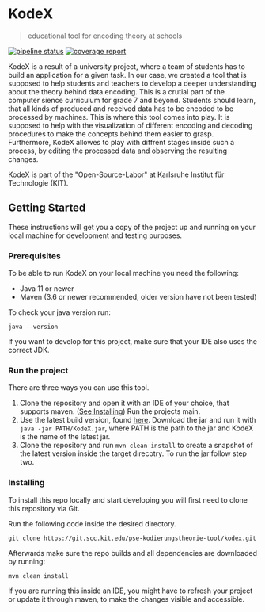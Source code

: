 # KodeX

> educational tool for encoding theory at schools


[![pipeline status](https://git.scc.kit.edu/pse-kodierungstheorie-tool/kodex/badges/master/pipeline.svg)](https://git.scc.kit.edu/pse-kodierungstheorie-tool/kodex/-/commits/master) [![coverage report](https://git.scc.kit.edu/pse-kodierungstheorie-tool/kodex/badges/master/coverage.svg)](https://git.scc.kit.edu/pse-kodierungstheorie-tool/kodex/-/commits/master)

KodeX is a result of a university project, where a team of students has to build an application for a given task.
In our case, we created a tool that is supposed to help students and teachers to develop a deeper understanding about the theory behind data encoding.
This is a crutial part of the computer sience curriculum for grade 7 and beyond. Students should learn, that all kinds of produced and received data has to be encoded
to be processed by machines.
This is where this tool comes into play. It is supposed to help with the visualization of different encoding and decoding procedures to make the concepts behind them easier to grasp.
Furthermore, KodeX allowes to play with diffrent stages inside such a process, by editing the processed data and observing the resulting changes.

KodeX is part of the "Open-Source-Labor" at Karlsruhe Institut für Technologie (KIT).


## Getting Started

These instructions will get you a copy of the project up and running on your local machine for development and testing purposes.

### Prerequisites

To be able to run KodeX on your local machine you need the following:

- Java 11 or newer
- Maven (3.6 or newer recommended, older version have not been tested)

To check your java version run:
```
java --version
```

If you want to develop for this project, make sure that your IDE also uses the correct JDK.

### Run the project

There are three ways you can use this tool.

1. Clone the repository and open it with an IDE of your choice, that supports maven. ([See Installing](#installing)) Run the projects main.
2. Use the latest build version, found [here](https://git.scc.kit.edu/pse-kodierungstheorie-tool/kodex/-/releases). Download the jar and run it with ``` java -jar PATH/KodeX.jar ```, where PATH is the path to the jar and KodeX is the name of the latest jar.
3. Clone the repository and run ``` mvn clean install ``` to create a snapshot of the latest version inside the target direcotry. To run the jar follow step two.

### Installing

To install this repo locally and start developing you will first need to clone this repository via Git.

Run the following code inside the desired directory.

```
git clone https://git.scc.kit.edu/pse-kodierungstheorie-tool/kodex.git
```

Afterwards make sure the repo builds and all dependencies are downloaded by running:

```
mvn clean install
```

If you are running this inside an IDE, you might have to refresh your project or update it through maven, to make the changes visible and accessible.